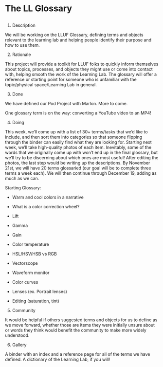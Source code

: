 

# The LL Glossary

  ## 
  

1.  Description
    

We will be working on the LLUF Glossary, defining terms and objects relevant to the learning lab and helping people identify their purpose and how to use them.

2.  Rationale
    

This project will provide a toolkit for LLUF folks to quickly inform themselves about topics, processes, and objects they might use or come into contact with, helping smooth the work of the Learning Lab. The glossary will offer a reference or starting point for someone who is unfamiliar with the topic/physical space/Learning Lab in general.

  

3.  Done
    

We have defined our Pod Project with Marlon. More to come.

One glossary term is on the way: converting a YouTube video to an MP4!

  

4.  Doing
    

  

This week, we’ll come up with a list of 30+ terms/tasks that we’d like to include, and then sort them into categories so that someone flipping through the binder can easily find what they are looking for. Starting next week, we’ll take high-quality photos of each item. Inevitably, some of the words that we originally come up with won’t end up in the final glossary, but we’ll try to be discerning about which ones are most useful! After editing the photos, the last step would be writing up the descriptions. By November 21st, we will have 20 terms glossaried (our goal will be to complete three terms a week each). We will then continue through December 19, adding as much as we can.

  

Starting Glossary:

-   Warm and cool colors in a narrative
    
-   What is a color correction wheel?
    
-   Lift
    
-   Gamma
    
-   Gain
    
-   Color temperature
    
-   HSL/HSV/HSB vs RGB
    
-   Vectorscope
    
-   Waveform monitor
    
-   Color curves
    
-   Lenses (ex. Portrait lenses)
    
-   Editing (saturation, tint)
    

  
  
  

5.  Community
    

  

It would be helpful if others suggested terms and objects for us to define as we move forward, whether those are items they were initially unsure about or words they think would benefit the community to make more widely understood.

  

6.  Gallery
    

  

A binder with an index and a reference page for all of the terms we have defined. A dictionary of the Learning Lab, if you will!
<!--stackedit_data:
eyJoaXN0b3J5IjpbLTEzODEyMzAxM119
-->